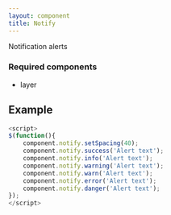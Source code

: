```yaml
---
layout: component
title: Notify
---
```


Notification alerts

### Required components

* layer

## Example

```js
<script>
$(function(){
	component.notify.setSpacing(40);
	component.notify.success('Alert text');
	component.notify.info('Alert text');
	component.notify.warning('Alert text');
	component.notify.warn('Alert text');
	component.notify.error('Alert text');
	component.notify.danger('Alert text');
});
</script>
```

<script>
$(function(){
	component.notify.setSpacing(40);
	component.notify.success('Alert text');
	component.notify.info('Alert text');
	component.notify.warning('Alert text');
	component.notify.warn('Alert text');
	component.notify.error('Alert text');
	component.notify.danger('Alert text');
});
</script>
